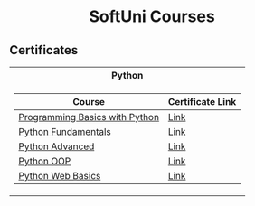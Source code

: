 # <p align="center"> SoftUni Courses <p>

<h2> Certificates </h2>

<table>

<tr>
  <th> Python </th>
</tr>

<tr>
<td>

| **Course**                                                                                                                         | **Certificate Link**                                                                   |
| ---------------------------------------------------------------------------------------------------------------------------------- | -------------------------------------------------------------------------- |
| <a href="https://softuni.bg/trainings/2971/programming-basics-with-python-june-2020"> Programming Basics with Python </a>          | <a href="https://softuni.bg/certificates/details/85047/0c0ff0ae"> Link</a>  |
| <a href="https://softuni.bg/trainings/3132/python-fundamentals-september-2020"> Python Fundamentals </a>                           | <a href="https://softuni.bg/certificates/details/96973/5085f21c"> Link</a>  |
| <a href="https://softuni.bg/trainings/3219/python-advanced-january-2021"> Python Advanced </a>                                     | <a href="https://softuni.bg/certificates/details/97607/c984341e"> Link</a>  |
| <a href="https://softuni.bg/trainings/3220/python-oop-february-2021"> Python OOP </a>                                              | <a href="https://softuni.bg/certificates/details/104015/507b4886"> Link</a> |
| <a href="https://softuni.bg/trainings/3355/python-web-basics-may-2021"> Python Web Basics </a>                                     | <a href="https://softuni.bg/certificates/details/108797/d3531d9d"> Link</a> |
</td>
</tr>

